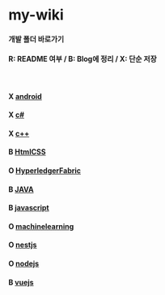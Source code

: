 # my-wiki
#### 개발 폴더 바로가기
#### R: README 여부 / B: Blog에 정리 / X: 단순 저장

<br>

#### X [android](https://github.com/mpqm/my-study/tree/main/android)
#### X [c#](https://github.com/mpqm/my-study/tree/main/c%23)
#### X [c++](https://github.com/mpqm/my-study/tree/main/c%2B%2B)
#### B [HtmlCSS](https://github.com/mpqm/my-study/tree/main/htmlcss)
#### O [HyperledgerFabric](https://github.com/mpqm/my-study/tree/main/hyperledgerfabric)
#### B [JAVA](https://github.com/mpqm/my-study/tree/main/java)
#### B [javascript](https://github.com/mpqm/my-study/tree/main/javascript)
#### O [machinelearning](https://github.com/mpqm/my-study/tree/main/machinelearning)
#### O [nestjs](https://github.com/mpqm/my-study/tree/main/nestjs)
#### O [nodejs](https://github.com/mpqm/my-study/tree/main/nodejs)
#### B [vuejs](https://github.com/mpqm/my-study/tree/main/vuejs)
